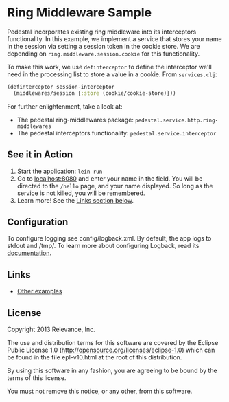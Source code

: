 # Ring Middleware Sample

Pedestal incorporates existing ring middleware into its
interceptors functionality. In this example, we implement a service
that stores your name in the session via setting a session token
in the cookie store. We are depending on `ring.middleware.session.cookie`
for this functionality.

To make this work, we use `definterceptor` to define the interceptor
we'll need in the processing list to store a value in a cookie. From
`services.clj`:

```clojure
(definterceptor session-interceptor
  (middlewares/session {:store (cookie/cookie-store)}))
```

For further enlightenment, take a look at:

*  The pedestal ring-middlewares package: `pedestal.service.http.ring-middlewares`
*  The pedestal interceptors functionality: `pedestal.service.interceptor`

## See it in Action

1. Start the application: `lein run`
2. Go to [localhost:8080](http://localhost:8080/) and enter your
   name in the field. You will be directed to the `/hello` page, and
   your name displayed. So long as the service is not killed, you
   will be remembered.
3. Learn more! See the [Links section below](#links).

## Configuration

To configure logging see config/logback.xml. By default, the app logs to stdout and /tmp/.
To learn more about configuring Logback, read its [documentation](http://logback.qos.ch/documentation.html).

## Links
* [Other examples](https://github.com/pedestal/samples)


License
-------
Copyright 2013 Relevance, Inc.

The use and distribution terms for this software are covered by the
Eclipse Public License 1.0 (http://opensource.org/licenses/eclipse-1.0)
which can be found in the file epl-v10.html at the root of this distribution.

By using this software in any fashion, you are agreeing to be bound by
the terms of this license.

You must not remove this notice, or any other, from this software.
